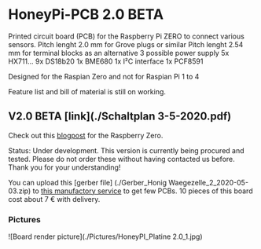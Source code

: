 # HoneyPi-PCB 2.0 BETA

Printed circuit board (PCB) for the Raspberry Pi ZERO to connect various sensors. 
Pitch lenght 2.0 mm for Grove plugs or similar
Pitch lenght 2.54 mm for terminal blocks as an alternative
3 possible power supply
5x HX711...
9x DS18b20
1x BME680
1x I²C interface 
1x PCF8591

Designed for the Raspian Zero and not for Raspian Pi 1 to 4

Feature list and bill of material is still on working. 

## V2.0 BETA [link](./Schaltplan 3-5-2020.pdf)
Check out this [blogpost](https://www.honey-pi.de/....) for the Raspberry Zero.

Status: Under development.
This version is currently being procured and tested.
Please do not order these without having contacted us before.
Thank you for your understanding!

You can upload this [gerber file] (./Gerber_Honig Waegezelle_2_2020-05-03.zip) to [this manufactory service](https://jlcpcb.com/quote) to get few PCBs. 10 pieces of this board cost about 7 € with delivery. 

### Pictures
![Board render picture](./Pictures/HoneyPI_Platine 2.0_1.jpg)


